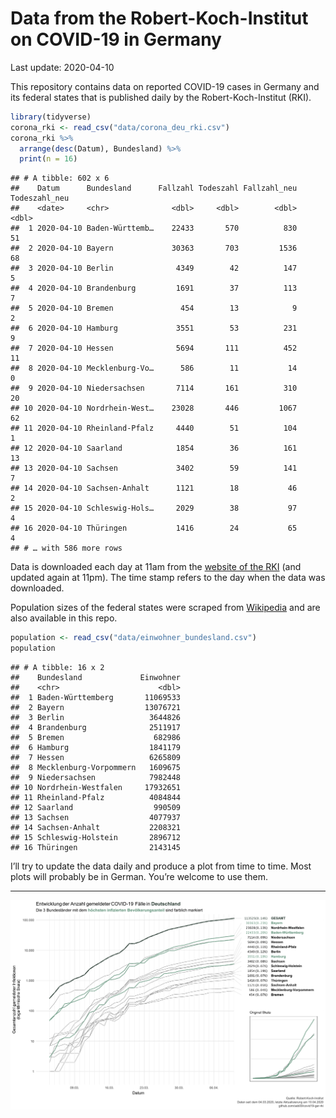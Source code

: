 Data from the Robert-Koch-Institut on COVID-19 in Germany
================
Last update: 2020-04-10

This repository contains data on reported COVID-19 cases in Germany and
its federal states that is published daily by the Robert-Koch-Institut
(RKI).

``` r
library(tidyverse)
corona_rki <- read_csv("data/corona_deu_rki.csv")
corona_rki %>% 
  arrange(desc(Datum), Bundesland) %>% 
  print(n = 16)
```

    ## # A tibble: 602 x 6
    ##    Datum      Bundesland      Fallzahl Todeszahl Fallzahl_neu Todeszahl_neu
    ##    <date>     <chr>              <dbl>     <dbl>        <dbl>         <dbl>
    ##  1 2020-04-10 Baden-Württemb…    22433       570          830            51
    ##  2 2020-04-10 Bayern             30363       703         1536            68
    ##  3 2020-04-10 Berlin              4349        42          147             5
    ##  4 2020-04-10 Brandenburg         1691        37          113             7
    ##  5 2020-04-10 Bremen               454        13            9             2
    ##  6 2020-04-10 Hamburg             3551        53          231             9
    ##  7 2020-04-10 Hessen              5694       111          452            11
    ##  8 2020-04-10 Mecklenburg-Vo…      586        11           14             0
    ##  9 2020-04-10 Niedersachsen       7114       161          310            20
    ## 10 2020-04-10 Nordrhein-West…    23028       446         1067            62
    ## 11 2020-04-10 Rheinland-Pfalz     4440        51          104             1
    ## 12 2020-04-10 Saarland            1854        36          161            13
    ## 13 2020-04-10 Sachsen             3402        59          141             7
    ## 14 2020-04-10 Sachsen-Anhalt      1121        18           46             2
    ## 15 2020-04-10 Schleswig-Hols…     2029        38           97             4
    ## 16 2020-04-10 Thüringen           1416        24           65             4
    ## # … with 586 more rows

Data is downloaded each day at 11am from the [website of the
RKI](https://www.rki.de/DE/Content/InfAZ/N/Neuartiges_Coronavirus/Fallzahlen.html)
(and updated again at 11pm). The time stamp refers to the day when the
data was downloaded.

Population sizes of the federal states were scraped from
[Wikipedia](https://de.wikipedia.org/wiki/Liste_der_deutschen_Bundesl%C3%A4nder_nach_Bev%C3%B6lkerung)
and are also available in this repo.

``` r
population <- read_csv("data/einwohner_bundesland.csv")
population
```

    ## # A tibble: 16 x 2
    ##    Bundesland             Einwohner
    ##    <chr>                      <dbl>
    ##  1 Baden-Württemberg       11069533
    ##  2 Bayern                  13076721
    ##  3 Berlin                   3644826
    ##  4 Brandenburg              2511917
    ##  5 Bremen                    682986
    ##  6 Hamburg                  1841179
    ##  7 Hessen                   6265809
    ##  8 Mecklenburg-Vorpommern   1609675
    ##  9 Niedersachsen            7982448
    ## 10 Nordrhein-Westfalen     17932651
    ## 11 Rheinland-Pfalz          4084844
    ## 12 Saarland                  990509
    ## 13 Sachsen                  4077937
    ## 14 Sachsen-Anhalt           2208321
    ## 15 Schleswig-Holstein       2896712
    ## 16 Thüringen                2143145

I’ll try to update the data daily and produce a plot from time to time.
Most plots will probably be in German. You’re welcome to use them.

-----

<img src="plots/covid19-deu-rki-entwicklung.png">
